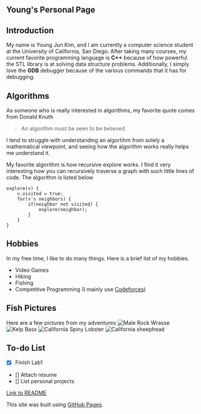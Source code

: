 ## Young's Personal Page

## Introduction
My name is Young Jun Kim, and I am currently a computer science student at the University of California, San Diego. After taking many courses, my current favorite programming language is **C++** because of how powerful the STL library is at solving data structure problems. Additionally, I simply love the **GDB** debugger because of the various commands that it has for debugging. 

## Algorithms
As someone who is really interested in algorithms, my favorite quote comes from Donald Knuth
> An algorithm must be seen to be believed.

I tend to struggle with understanding an algortihm from solely a mathematical viewpoint, and seeing how the algorithm works really helps me understand it.

My favorite algorithm is how recursive explore works. I find it very interesting how you can recursively traverse a graph with such little lines of code. The algorithm is listed below
```
explore(v) {
    v.visited = true;
    for(v's neighbors) {
        if(neighbor not visited) {
            explore(neighbor);
        }
    }
}
```

## Hobbies
In my free time, I like to do many things. Here is a brief list of my hobbies.
- Video Games
- Hiking
- Fishing
- Competitive Programming (I mainly use [Codeforces](https://codeforces.com/))


## Fish Pictures
Here are a few pictures from my adventures 
![Male Rock Wrasse](https://cdn.discordapp.com/attachments/803391931002126357/827087100293545984/20200817_135856.jpg)
![Kelp Bass](https://cdn.discordapp.com/attachments/803391931002126357/827087291880177664/20200928_160237.jpg)
![California Spiny Lobster](https://cdn.discordapp.com/attachments/803391931002126357/827087395312762930/20201031_230338.jpg)
![California sheephead](https://cdn.discordapp.com/attachments/803391931002126357/827087459577364520/20201218_120851.jpg)

## To-do List
- [x] Finish Lab1
- [] Attach resume
- [] List personal projects

[Link to README](README.md)

This site was built using [GitHub Pages](https://pages.github.com/).